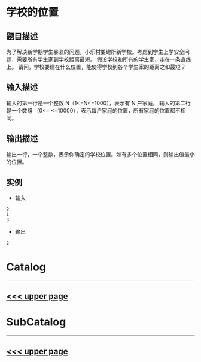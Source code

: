 # 学校的位置
## 题目描述
为了解决新学期学生暴涨的问题，小乐村要建所新学校。考虑到学生上学安全问题，需要所有学生家到学校距离最短。
假设学校和所有的学生家，走在一条直线上。
请问，学校要建在什么位置，能使得学校到各个学生家的距离之和最短？

## 输入描述
输入的第一行是一个整数 N（1<=N<=1000），表示有 N 户家庭。
输入的第二行是一个数组 （0<=
<=10000），表示每户家庭的位置，所有家庭的位置都不相同。 
## 输出描述
输出一行，一个整数，表示你确定的学校位置。如有多个位置相同，则输出值最小的位置。

## 实例

- 输入

```
2
1
3
```

- 输出
```
2
```

# Catalog
---
[<<< upper page](../README.md)
---

# SubCatalog

---
[<<< upper page](../README.md)
---